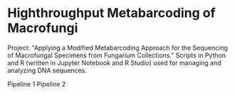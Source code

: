 # Highthroughput Metabarcoding of Macrofungi
Project: "Applying a Modified Metabarcoding Approach for the Sequencing of Macrofungal Specimens from Fungarium Collections." Scripts in Python and R (written in Jupyter Notebook and R Studio) used for managing and analyzing DNA sequences.

Pipeline 1
Pipeline 2
